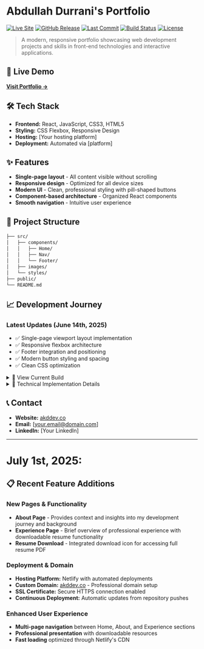 # Abdullah Durrani's Portfolio

[![Live Site](https://img.shields.io/badge/Live%20Site-akddev.co-blue?style=for-the-badge)](https://akddev.co)
[![GitHub Release](https://img.shields.io/github/v/release/bootupAbdullah/personal_webpage?style=for-the-badge&color=4CAF50)](https://github.com/bootupAbdullah/personal_webpage/releases)
[![Last Commit](https://img.shields.io/github/last-commit/bootupAbdullah/personal_webpage?style=for-the-badge)](https://github.com/bootupAbdullah/personal_webpage)
[![Build Status](https://img.shields.io/badge/Build-Passing-green?style=for-the-badge)](https://akddev.co)
[![License](https://img.shields.io/github/license/bootupAbdullah/personal_webpage?style=for-the-badge&color=2196F3)](https://github.com/bootupAbdullah/personal_webpage/blob/main/LICENSE)

> A modern, responsive portfolio showcasing web development projects and skills in front-end technologies and interactive applications.

## 🚀 Live Demo
**[Visit Portfolio →](https://akddev.co)**

## 🛠️ Tech Stack
- **Frontend:** React, JavaScript, CSS3, HTML5
- **Styling:** CSS Flexbox, Responsive Design
- **Hosting:** [Your hosting platform]
- **Deployment:** Automated via [platform]

## ✨ Features
- **Single-page layout** - All content visible without scrolling
- **Responsive design** - Optimized for all device sizes
- **Modern UI** - Clean, professional styling with pill-shaped buttons
- **Component-based architecture** - Organized React components
- **Smooth navigation** - Intuitive user experience

## 📁 Project Structure
```
├── src/
│   ├── components/
│   │   ├── Home/
│   │   ├── Nav/
│   │   └── Footer/
│   ├── images/
│   └── styles/
├── public/
└── README.md
```


## 📈 Development Journey

### Latest Updates (June 14th, 2025)
- ✅ Single-page viewport layout implementation
- ✅ Responsive flexbox architecture
- ✅ Footer integration and positioning
- ✅ Modern button styling and spacing
- ✅ Clean CSS optimization

<details>
<summary>📸 View Current Build</summary>

![Current Portfolio Build](images/webpage_snapshot_june_14th_2025.png)
</details>

<details>
<summary>🔧 Technical Implementation Details</summary>

**Layout Architecture:**
```jsx
<main className='main-component'>
  <div id='navbar-component'><Nav /></div>
  <div id='home-component'>{page === "Home" && <Home setPage={setPage} />}</div>
  <Footer />
</main>
```

**Key CSS:**
```css
.main-component {
    min-height: 100vh;
    display: flex;
    flex-direction: column;
    justify-content: space-between;
}
```
</details>

## 📞 Contact
- **Website:** [akddev.co](https://akddev.co)
- **Email:** [your.email@domain.com]
- **LinkedIn:** [Your LinkedIn]

---

# July 1st, 2025:

## 📋 Recent Feature Additions

### New Pages & Functionality
- **About Page** - Provides context and insights into my development journey and background
- **Experience Page** - Brief overview of professional experience with downloadable resume functionality
- **Resume Download** - Integrated download icon for accessing full resume PDF

### Deployment & Domain
- **Hosting Platform:** Netlify with automated deployments
- **Custom Domain:** [akddev.co](https://akddev.co) - Professional domain setup
- **SSL Certificate:** Secure HTTPS connection enabled
- **Continuous Deployment:** Automatic updates from repository pushes

### Enhanced User Experience
- **Multi-page navigation** between Home, About, and Experience sections
- **Professional presentation** with downloadable resources
- **Fast loading** optimized through Netlify's CDN